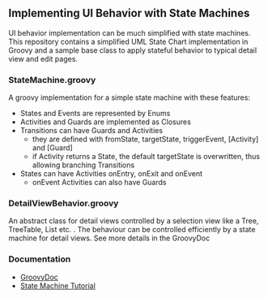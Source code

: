 ## Implementing UI Behavior with State Machines
UI behavior implementation can be much simplified with state machines.
This repository contains a simplified UML State Chart implementation in
Groovy and a sample base class to apply stateful behavior to typical
detail view and edit pages.

### StateMachine.groovy
A groovy implementation for a simple state machine with these features:
* States and Events are represented by Enums
* Activities and Guards are implemented as Closures
* Transitions can have Guards and Activities
  * they are defined with fromState, targetState, triggerEvent, \[Activity] and \[Guard]
  * if Activity returns a State, the default targetState is overwritten, thus allowing branching Transitions 
* States can have Activities onEntry, onExit and onEvent
  * onEvent Activities can also have Guards

### DetailViewBehavior.groovy
An abstract class for detail views controlled by a selection view 
like a Tree, TreeTable, List etc. .
The behaviour can be controlled efficiently by a state machine 
for detail views. See more details in the GroovyDoc

### Documentation
* [GroovyDoc](https://geobe.github.io/state-machine/docs/index.html)
* [State Machine Tutorial](https://www.georgbeier.de/docs-and-howtos/ui-state-machine/)


